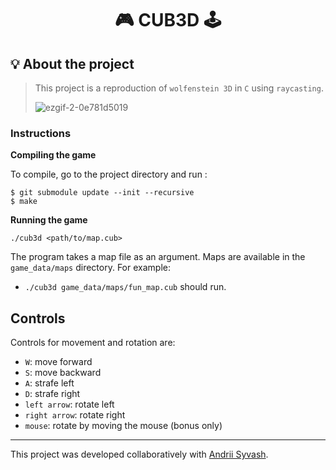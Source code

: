 <h1 align="center">
	🎮  CUB3D 🕹️
</h1>

## 💡 About the project

> This project is a reproduction of ``wolfenstein 3D`` in ``C`` using ``raycasting``.
> 
> ![ezgif-2-0e781d5019](https://github.com/user-attachments/assets/88b8ca2c-7254-4b21-8fa0-a2adfcad576d)

### Instructions

**Compiling the game**

To compile, go to the project directory and run :

```shell
$ git submodule update --init --recursive
$ make
```

**Running the game**

```shell
./cub3d <path/to/map.cub>
```

The program takes a map file as an argument. Maps are available in the `game_data/maps` directory.
For example:

- `./cub3d game_data/maps/fun_map.cub` should run.

## Controls

Controls for movement and rotation are:

- `W`: move forward
- `S`: move backward
- `A`: strafe left
- `D`: strafe right
- `left arrow`: rotate left
- `right arrow`: rotate right
- `mouse`: rotate by moving the mouse (bonus only)

---
This project was developed collaboratively with [Andrii Syvash](https://github.com/redarling).
